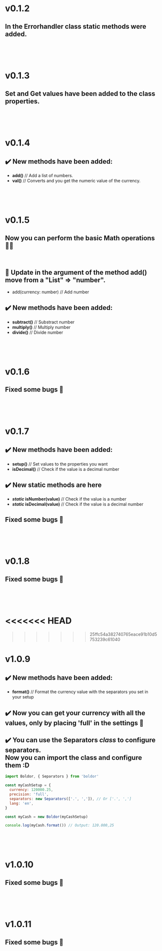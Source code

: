# **v0.1.2**

## In the **Errorhandler** class **static** methods were added.

<br>
<br>
<br>

# **v0.1.3**

## **Set** and **Get** values have been added to the class properties.

<br>
<br>
<br>

# **v0.1.4**

## ✔️ **New** methods have been added:

- **add()** // Add a list of numbers.
- **val()** // Converts and you get the numeric value of the
  currency.

<br>
<br>
<br>

# **v0.1.5**

## Now you can perform the basic Math operations 🧐💯

<br>

## 🔄 **Update** in the argument of the method **add()** move from a "List" => "number".

- add(currency: number) // Add number

## ✔️ **New** methods have been added:

- **subtract()** // Substract number
- **multiply()** // Multiply number
- **divide()** // Divide number

<br>
<br>
<br>

# **v0.1.6**

## Fixed some bugs 🐞

<br>
<br>
<br>

# **v0.1.7**

## ✔️ **New** methods have been added:

- **setup()** // Set values to the properties you want
- **isDecimal()** // Check if the value is a decimal number

## ✔️ **New** static methods are here

- **_static_ isNumber(value)** // Check if the value is a
  number
- **_static_ isDecimal(value)** // Check if the value is a
  decimal number

## Fixed some bugs 🐞

<br>
<br>
<br>

# **v0.1.8**

## Fixed some bugs 🐞

<br>
<br>
<br>

<<<<<<< HEAD
=======

>>>>>>> 25ffc54a382740765eace91b10d5753239c61040
# **v1.0.9**

## ✔️ **New** methods have been added:

- **format()** // Format the currency value with the separators
  you set in your setup

## ✔️ Now you can get your currency with all the values, only by placing **'full'** in the settings 💯

## ✔️ You can use the **Separators _class_** to configure separators. <br> Now you can import the class and configure them :D

```js
import Boldor, { Separators } from 'boldor'

const myCashSetup = {
  currency: 120000.25,
  precision: 'full',
  separators: new Separators(['.', ',']), // Or ['.', ',']
  lang: 'en',
}

const myCash = new Boldor(myCashSetup)

console.log(myCash.format()) // Output: 120.000,25

```

<br>
<br>
<br>

# **v1.0.10**

## Fixed some bugs 🐞

<br>
<br>
<br>

# **v1.0.11**

## Fixed some bugs 🐞
